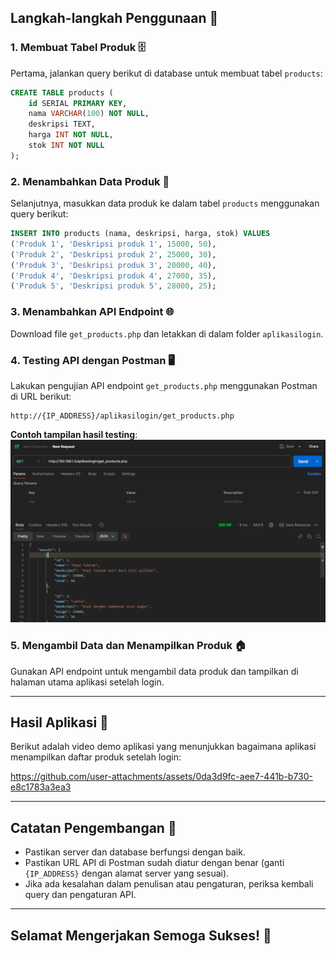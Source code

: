 ## **Langkah-langkah Penggunaan** 🚀

### 1. **Membuat Tabel Produk** 🗄️
Pertama, jalankan query berikut di database untuk membuat tabel `products`:

```sql
CREATE TABLE products (
    id SERIAL PRIMARY KEY,
    nama VARCHAR(100) NOT NULL,
    deskripsi TEXT,
    harga INT NOT NULL,
    stok INT NOT NULL
);
```

### 2. **Menambahkan Data Produk** 🧩
Selanjutnya, masukkan data produk ke dalam tabel `products` menggunakan query berikut:

```sql
INSERT INTO products (nama, deskripsi, harga, stok) VALUES
('Produk 1', 'Deskripsi produk 1', 15000, 50),
('Produk 2', 'Deskripsi produk 2', 25000, 30),
('Produk 3', 'Deskripsi produk 3', 20000, 40),
('Produk 4', 'Deskripsi produk 4', 27000, 35),
('Produk 5', 'Deskripsi produk 5', 28000, 25);
```

### 3. **Menambahkan API Endpoint** 🌐
Download file `get_products.php` dan letakkan di dalam folder `aplikasilogin`.

### 4. **Testing API dengan Postman** 🖥️
Lakukan pengujian API endpoint `get_products.php` menggunakan Postman di URL berikut:
```
http://{IP_ADDRESS}/aplikasilogin/get_products.php
```
**Contoh tampilan hasil testing**:
![Testing API](assets/hasil-running-postman.png)

### 5. **Mengambil Data dan Menampilkan Produk** 🏠
Gunakan API endpoint untuk mengambil data produk dan tampilkan di halaman utama aplikasi setelah login.

---

## **Hasil Aplikasi** 🎥

Berikut adalah video demo aplikasi yang menunjukkan bagaimana aplikasi menampilkan daftar produk setelah login:


https://github.com/user-attachments/assets/0da3d9fc-aee7-441b-b730-e8c1783a3ea3



---

## **Catatan Pengembangan** 📝

- Pastikan server dan database berfungsi dengan baik.
- Pastikan URL API di Postman sudah diatur dengan benar (ganti `{IP_ADDRESS}` dengan alamat server yang sesuai).
- Jika ada kesalahan dalam penulisan atau pengaturan, periksa kembali query dan pengaturan API.

---

## **Selamat Mengerjakan Semoga Sukses!** 🎉
